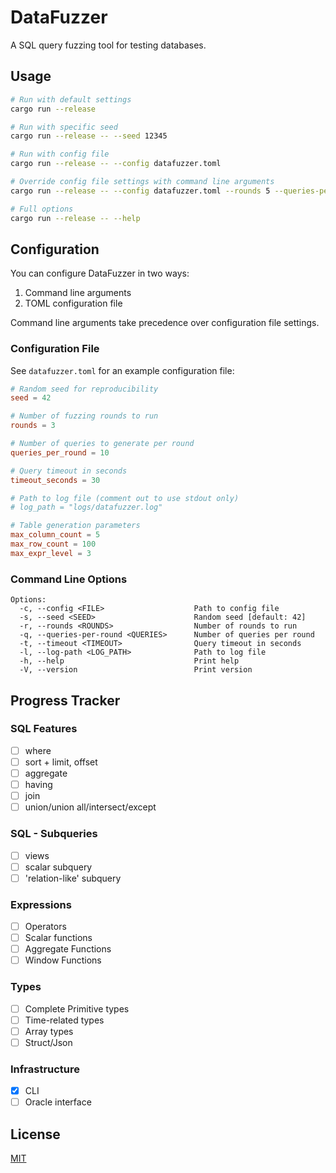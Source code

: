 # DataFuzzer

A SQL query fuzzing tool for testing databases.

## Usage

```bash
# Run with default settings
cargo run --release

# Run with specific seed
cargo run --release -- --seed 12345

# Run with config file
cargo run --release -- --config datafuzzer.toml

# Override config file settings with command line arguments
cargo run --release -- --config datafuzzer.toml --rounds 5 --queries-per-round 20

# Full options
cargo run --release -- --help
```

## Configuration

You can configure DataFuzzer in two ways:

1. Command line arguments
2. TOML configuration file

Command line arguments take precedence over configuration file settings.

### Configuration File

See `datafuzzer.toml` for an example configuration file:

```toml
# Random seed for reproducibility
seed = 42

# Number of fuzzing rounds to run
rounds = 3  

# Number of queries to generate per round
queries_per_round = 10

# Query timeout in seconds
timeout_seconds = 30

# Path to log file (comment out to use stdout only)
# log_path = "logs/datafuzzer.log"

# Table generation parameters
max_column_count = 5
max_row_count = 100
max_expr_level = 3
```

### Command Line Options

```
Options:
  -c, --config <FILE>                    Path to config file
  -s, --seed <SEED>                      Random seed [default: 42]
  -r, --rounds <ROUNDS>                  Number of rounds to run
  -q, --queries-per-round <QUERIES>      Number of queries per round
  -t, --timeout <TIMEOUT>                Query timeout in seconds
  -l, --log-path <LOG_PATH>              Path to log file
  -h, --help                             Print help
  -V, --version                          Print version
```

## Progress Tracker
### SQL Features
- [ ] where
- [ ] sort + limit, offset
- [ ] aggregate
- [ ] having
- [ ] join
- [ ] union/union all/intersect/except

### SQL - Subqueries
- [ ] views
- [ ] scalar subquery
- [ ] 'relation-like' subquery

### Expressions
- [ ] Operators
- [ ] Scalar functions
- [ ] Aggregate Functions
- [ ] Window Functions

### Types
- [ ] Complete Primitive types
- [ ] Time-related types
- [ ] Array types
- [ ] Struct/Json

### Infrastructure
- [x] CLI
- [ ] Oracle interface

## License

[MIT](LICENSE)